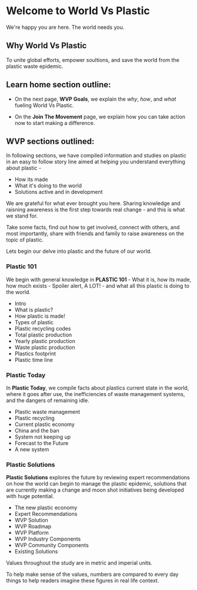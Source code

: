 # Welcome to World Vs Plastic

We're happy you are here. The world needs you.

## Why World Vs Plastic
To unite global efforts, empower soultions, and save the world from the plastic waste epidemic.

## Learn home section outline:

* On the next page, **WVP Goals**, we explain the *why*, *how*, and *what* fueling World Vs Plastic. 

* On the **Join The Movement** page, we explain how you can take action now to start making a difference.

## WVP sections outlined: 

In following sections, we have compiled information and studies on plastic in an easy to follow story line aimed at helping you understand everything about plastic -

* How its made
* What it's doing to the world
* Solutions active and in development  
	
We are grateful for what ever brought you here.
Sharing knowledge and raisning awareness is the first step towards real change - and this is what we stand for.

Take some facts, find out how to get involved, connect with others, and most importantly, share with friends and family to raise awareness on the topic of plastic.
	
Lets begin our delve into plastic and the future of our world. 

### Plastic 101
We begin with general knowledge in **PLASTIC 101** - What it is, how its made, how much exists - Spoiler alert, A LOT! - and what all this plastic is doing to the world. 

* Intro
* What is plastic?
* How plastic is made!
* Types of plastic
* Plastic recycling codes
* Total plastic production
* Yearly plastic production
* Waste plastic production
* Plastics footprint
* Plastic time line
	
### Plastic Today 
In **Plastic Today**, we compile facts about plastics current state in the world, where it goes after use, the inefficiencies of waste management systems, and the dangers of remaining idle.

* Plastic waste management
* Plastic recycling
* Current plastic economy
* China and the ban
* System not keeping up
* Forecast to the Future
* A new system
	
### Plastic Solutions 
**Plastic Solutions** explores the future by reviewing expert recommendations on how the world can begin to manage the plastic epidemic, solutions that are currently making a change and moon shot initiatives being developed with huge potential.

* The new plastic economy
* Expert Recommendations
*  WVP Solution
* WVP Roadmap
* WVP Platform
* WVP Industry Components
* WVP Community Components
*  Existing Solutions
		
Values throughout the study are in metric and imperial units. 

To help make sense of the values, numbers are compared to every day things to help readers imagine these figures in real life context. 
